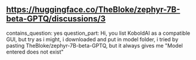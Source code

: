 ## https://huggingface.co/TheBloke/zephyr-7B-beta-GPTQ/discussions/3

contains_question: yes
question_part: Hi, you list KoboldAI as a compatible GUI, but try as i might, i downloaded and put in model folder, i tried by pasting TheBloke/zephyr-7B-beta-GPTQ, but it always gives me "Model entered does not exist"